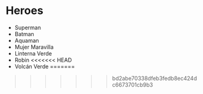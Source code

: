 # Heroes

* Superman
* Batman
* Aquaman
* Mujer Maravilla
* Linterna Verde
* Robin
<<<<<<< HEAD
* Volcán Verde
=======
>>>>>>> bd2abe70338dfeb3fedb8ec424dc6673701cb9b3
